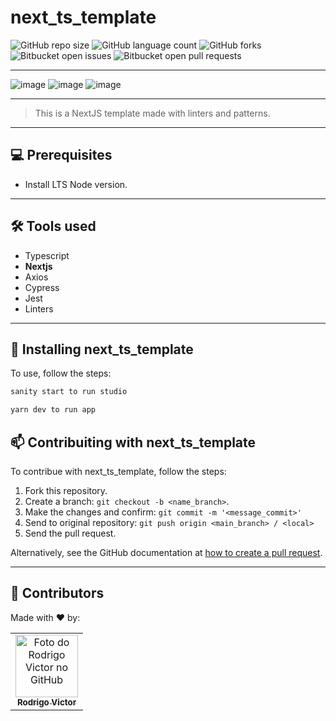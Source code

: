 # next_ts_template

<!--- https://shields.io --->

![GitHub repo size](https://img.shields.io/github/repo-size/rodrigorvsn/next_ts_template?style=for-the-badge)
![GitHub language count](https://img.shields.io/github/languages/count/rodrigorvsn/next_ts_template?style=for-the-badge)
![GitHub forks](https://img.shields.io/github/forks/rodrigorvsn/next_ts_template?style=for-the-badge)
![Bitbucket open issues](https://img.shields.io/bitbucket/issues/rodrigorvsn/next_ts_template?style=for-the-badge)
![Bitbucket open pull requests](https://img.shields.io/bitbucket/pr-raw/rodrigorvsn/next_ts_template?style=for-the-badge)

___
<!--- #################### mudar badges #################### --->

![image](https://user-images.githubusercontent.com/75763403/156038503-78463809-1b40-476b-8074-ff79c05eec00.png)
![image](https://user-images.githubusercontent.com/75763403/156038564-eaef2edd-4ddb-47f9-8de4-344146d6ded4.png)
![image](https://user-images.githubusercontent.com/75763403/156038747-5bf704ce-a634-495b-a393-ee9444ee646d.png)

<!--- #################### mudar imagem exemplo #################### --->
___
> This is a NextJS template made with linters and patterns.
___
## 💻 Prerequisites

- Install LTS Node version.
<!--- #################### mudar pré-requisitos  ####################--->
___
## 🛠 Tools used

- Typescript
- <b>Nextjs</b>
- Axios
- Cypress
- Jest
- Linters

<!--- #################### mudar ferramentas #################### --->
___
## 🚀 Installing next_ts_template

To use, follow the steps:

```js
sanity start to run studio

yarn dev to run app
```

## 📫 Contribuiting with next_ts_template

To contribue with next_ts_template, follow the steps:

1. Fork this repository.
2. Create a branch: `git checkout -b <name_branch>`.
3. Make the changes and confirm: `git commit -m '<message_commit>'`
4. Send to original repository: `git push origin <main_branch> / <local>`
5. Send the pull request.

Alternatively, see the GitHub documentation at [how to create a pull request](https://help.github.com/en/github/collaborating-with-issues-and-pull-requests/creating-a-pull-request).
___
## 🤝 Contributors

Made with ❤️ by:

<table>
  <tr>
    <td align="center">
      <a href="#">
        <img src="https://github.com/rodrigorvsn.png" width="100px;" alt="Foto do Rodrigo Victor no GitHub"/><br>
        <sub>
          <b>Rodrigo Victor</b>
        </sub>
      </a>
    </td>
  </tr>
</table>
